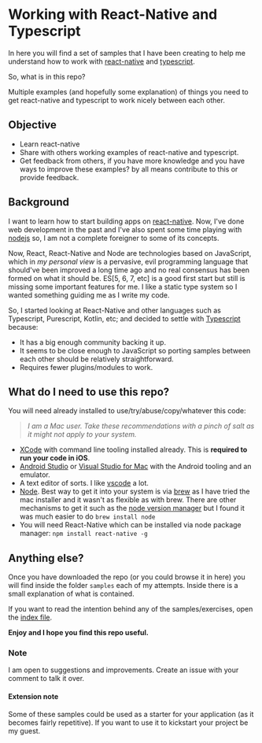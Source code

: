 # Working with React-Native and Typescript

In here you will find a set of samples that I have been creating to help me understand how to work with [react-native](https://facebook.github.io/react-native/) and [typescript](https://www.typescriptlang.org/).

So, what is in this repo?

Multiple examples (and hopefully some explanation) of things you need to get react-native and typescript to work nicely between each other.

## Objective

- Learn react-native
- Share with others working examples of react-native and typescript.
- Get feedback from others, if you have more knowledge and you have ways to improve these examples? by all means contribute to this or provide feedback.

## Background

I want to learn how to start building apps on [react-native](https://facebook.github.io/react-native/). Now, I've done web development in the past and I've also spent some time playing with [nodejs](https://nodejs.org/en/) so, I am not a complete foreigner to some of its concepts.

Now, React, React-Native and Node are technologies based on JavaScript, which in _my personal view_ is a pervasive, evil programming language that should've been improved a long time ago and no real consensus has been formed on what it should be. ES[5, 6, 7, etc] is a good first start but still is missing some important features for me. I like a static type system so I wanted something guiding me as I write my code.

So, I started looking at React-Native and other languages such as Typescript, Purescript, Kotlin, etc; and decided to settle with [Typescript](https://www.typescriptlang.org/) because:

- It has a big enough community backing it up.
- It seems to be close enough to JavaScript so porting samples between each other should be relatively straightforward.
- Requires fewer plugins/modules to work.

## What do I need to use this repo?

You will need already installed to use/try/abuse/copy/whatever this code:

> _I am a Mac user. Take these recommendations with a pinch of salt as it might not apply to your system._

- [XCode](https://developer.apple.com/xcode/) with command line tooling installed already. This is **required to run your code in iOS**.
- [Android Studio](https://developer.android.com/studio/index.html) or  [Visual Studio for Mac](https://docs.microsoft.com/en-us/visualstudio/mac/) with the Android tooling and an emulator.
- A text editor of sorts. I like [vscode](https://code.visualstudio.com/) a lot.
- [Node](https://nodejs.org/en/). Best way to get it into your system is via [brew](https://brew.sh/) as I have tried the mac installer and it wasn't as flexible as with brew. There are other mechanisms to get it such as the [node version manager](https://github.com/creationix/nvm/blob/master/README.md) but I found it was much easier to do `brew install node`
- You will need React-Native which can be installed via node package manager: `npm install react-native -g`

## Anything else?

Once you have downloaded the repo (or you could browse it in here) you will find inside the folder `samples` each of my attempts. Inside there is a small explanation of what is contained.

If you want to read the intention behind any of the samples/exercises, open the [index file](./index.md).

**Enjoy and I hope you find this repo useful.**

### Note

I am open to suggestions and improvements. Create an issue with your comment to talk it over.

#### Extension note

Some of these samples could be used as a starter for your application (as it becomes fairly repetitive). If you want to use it to kickstart your project be my guest.